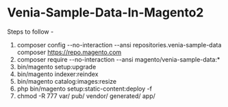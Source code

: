 # Venia-Sample-Data-In-Magento2

Steps to follow - 

1. composer config --no-interaction --ansi repositories.venia-sample-data composer https://repo.magento.com
2. composer require --no-interaction --ansi magento/venia-sample-data:*
3. bin/magento setup:upgrade
4. bin/magento indexer:reindex
5. bin/magento catalog:images:resize
6. php bin/magento setup:static-content:deploy -f
7. chmod -R 777 var/ pub/ vendor/ generated/ app/

